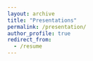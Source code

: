 ```yaml
---
layout: archive
title: "Presentations"
permalink: /presentation/
author_profile: true
redirect_from:
  - /resume
---
```



